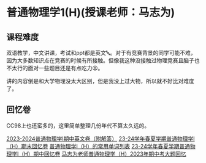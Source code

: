 # 普通物理学1(H)(授课老师：马志为)

## 课程难度

双语教学，中文讲课，考试和ppt都是英文🔤。对于有竞赛背景的同学可能不难，因为大多数知识点在竞赛的时候有所接触。但像我这种没接触过物理竞赛且脑子也不太行的面对一些题目还是有点吃力😫。

讲的内容倒是和大学物理没太大区别，但是我没上过大物，所以就不好比对难度了。

## 回忆卷

CC98上也还蛮多的，这里简单整理几份年代不算太久远的。

[2023-2024普通物理学I期中英文卷（附解答）](https://www.cc98.org/topic/5932005)
[23-24学年春夏学期普通物理学I（H）期末回忆卷](https://www.cc98.org/topic/5921751)
[普通物理学I（H）的常用单词列表](https://www.cc98.org/topic/5921233)
[23-24学年春夏学期普通物理学I（H）期中回忆卷](https://www.cc98.org/topic/5880596)
[马志为老师普通物理学（H）2023年期中考大题回忆](https://www.cc98.org/topic/5612718)
